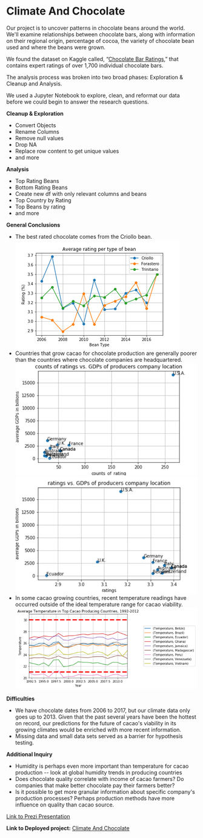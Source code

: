 # Climate And Chocolate

Our project is to uncover patterns in chocolate beans around the world. We'll examine relationships between chocolate bars, along with information on their regional origin, percentage of cocoa, the variety of chocolate bean used and where the beans were grown.

We found the dataset on Kaggle called, “[Chocolate Bar Ratings](https://www.kaggle.com/rtatman/chocolate-bar-ratings#flavors_of_cacao.csv),” that contains expert ratings of over 1,700 individual chocolate bars. 

The analysis process was broken into two broad phases: Exploration & Cleanup and Analysis.

We used a Jupyter Notebook to explore, clean, and reformat our data before we could begin to answer the research questions.

**Cleanup & Exploration**
* Convert Objects
* Rename Columns
* Remove null values
* Drop NA
* Replace row content to get unique values
* and more

**Analysis**
* Top Rating Beans
* Bottom Rating Beans
* Create new df with only relevant columns and beans
* Top Country by Rating
* Top Beans by rating
* and more


**General Conclusions**

* The best rated chocolate comes from the Criollo bean.
![Images/Average_rating_per_type_of_bean.png](Images/Average_rating_per_type_of_bean.png)
* Countries that grow cacao for chocolate production are generally poorer than the countries where chocolate companies are headquartered.
![Images/counts_of_rating_vs_GDP_of_producers_company_location.png](Images/counts_of_rating_vs_GDP_of_producers_company_location.png)
![Images/ratings_vs_GDP_of_producers_company_location.png](Images/ratings_vs_GDP_of_producers_company_location.png)
* In some cacao growing countries, recent temperature readings have occurred outside of the ideal temperature range for cacao viability.
![Images/Yearly_Temperature.png](Images/Yearly_Temperature.png)

**Difficulties**

* We have chocolate dates from 2006 to 2017, but our climate data only goes up to 2013. Given that the past several years have been the hottest on record, our predictions for the future of cacao's viability in its growing climates would be enriched with more recent information.
* Missing data and small data sets served as a barrier for hypothesis testing. 

**Additional Inquiry**

* Humidity is perhaps even more important than temperature for cacao production -- look at global humidity trends in producing countries
* Does chocolate quality correlate with income of cacao farmers? Do companies that make better chocolate pay their farmers better?
* Is it possible to get more granular information about specific company's production processes? Perhaps production methods have more influence on quality than cacao source.

[Link to Prezi Presentation](https://prezi.com/view/1OGXVRNajgLmTZ4h42fe/)

**Link to Deployed project:**
[Climate And Chocolate](https://iris28kurti.github.io/climateandchocolate/index.html)

